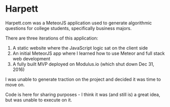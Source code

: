 # Harpett
Harpett.com was a MeteorJS application used to generate algorithmic questions for college students, specifically business majors.


There are three iterations of this application:
1) A static website where the JavaScript logic sat on the client side
2) An initial MeteorJS app where I learned how to use Meteor and full stack web development
3) A fully built MVP deployed on Modulus.io (which shut down Dec 31, 2016)


I was unable to generate traction on the project and decided it was time to move on.  

Code is here for sharing purposes - I think it was (and still is) a great idea, but was unable to execute on it.
